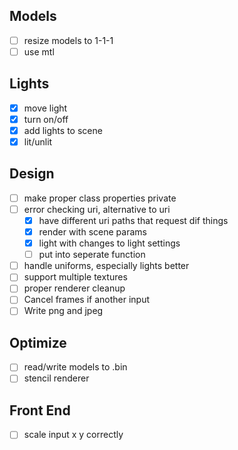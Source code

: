 ## Models
- [ ] resize models to 1-1-1
- [ ] use mtl
## Lights
- [x] move light
- [x] turn on/off
- [x] add lights to scene
- [x] lit/unlit
## Design
- [ ] make proper class properties private
- [ ] error checking uri, alternative to uri
	- [x] have different uri paths that request dif things
	- [x] render with scene params
	- [x] light with changes to light settings
	- [ ] put into seperate function
- [ ] handle uniforms, especially lights better
- [ ] support multiple textures
- [ ] proper renderer cleanup
- [ ] Cancel frames if another input
- [ ] Write png and jpeg
## Optimize
- [ ] read/write models to .bin
- [ ] stencil renderer
## Front End
- [ ] scale input x y correctly

